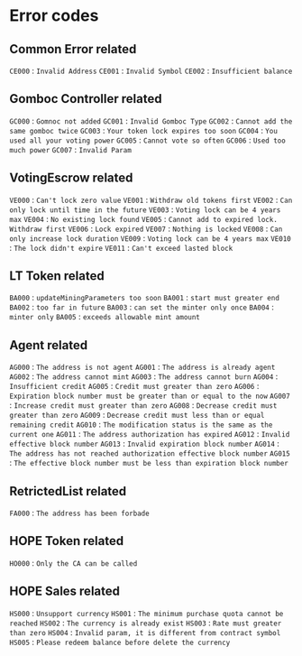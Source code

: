# Error codes

## Common Error related

`CE000` : `Invalid Address`
`CE001` : `Invalid Symbol`
`CE002` : `Insufficient balance`

## Gomboc Controller related

`GC000` : `Gomnoc not added`
`GC001` : `Invalid Gomboc Type`
`GC002` : `Cannot add the same gomboc twice`
`GC003` : `Your token lock expires too soon`
`GC004` : `You used all your voting power`
`GC005` : `Cannot vote so often`
`GC006` : `Used too much power`
`GC007` : `Invalid Param`

## VotingEscrow related

`VE000` : `Can't lock zero value`
`VE001` : `Withdraw old tokens first`
`VE002` : `Can only lock until time in the future`
`VE003` : `Voting lock can be 4 years max`
`VE004` : `No existing lock found`
`VE005` : `Cannot add to expired lock. Withdraw first`
`VE006` : `Lock expired`
`VE007` : `Nothing is locked`
`VE008` : `Can only increase lock duration`
`VE009` : `Voting lock can be 4 years max`
`VE010` : `The lock didn't expire`
`VE011` : `Can't exceed lasted block`

## LT Token related

`BA000` : `updateMiningParameters too soon`
`BA001` : `start must greater end`
`BA002` : `too far in future`
`BA003` : `can set the minter only once`
`BA004` : `minter only`
`BA005` : `exceeds allowable mint amount`

## Agent related

`AG000` : `The address is not agent`
`AG001` : `The address is already agent`
`AG002` : `The address cannot mint`
`AG003` : `The address cannot burn`
`AG004` : `Insufficient credit`
`AG005` : `Credit must greater than zero`
`AG006` : `Expiration block number must be greater than or equal to the now`
`AG007` : `Increase credit must greater than zero`
`AG008` : `Decrease credit must greater than zero`
`AG009` : `Decrease credit must less than or equal remaining credit`
`AG010` : `The modification status is the same as the current one`
`AG011` : `The address authorization has expired`
`AG012` : `Invalid effective block number`
`AG013` : `Invalid expiration block number`
`AG014` : `The address has not reached authorization effective block number`
`AG015` : `The effective block number must be less than expiration block number`

## RetrictedList related

`FA000` : `The address has been forbade`

## HOPE Token related

`HO000` : `Only the CA can be called`

## HOPE Sales related

`HS000` : `Unsupport currency`
`HS001` : `The minimum purchase quota cannot be reached`
`HS002` : `The currency is already exist`
`HS003` : `Rate must greater than zero`
`HS004` : `Invalid param, it is different from contract symbol`
`HS005` : `Please redeem balance before delete the currency`

